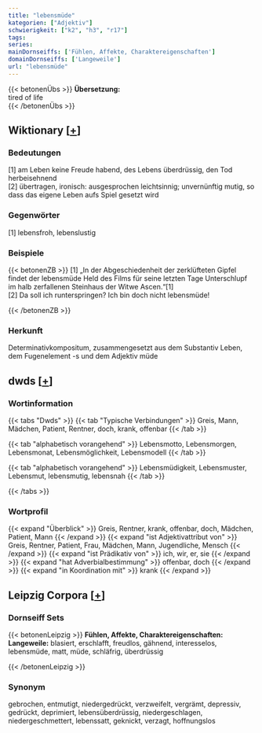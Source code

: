 ```yaml
---
title: "lebensmüde"
kategorien: ["Adjektiv"]
schwierigkeit: ["k2", "h3", "r17"]
tags:
series:
mainDornseiffs: ['Fühlen, Affekte, Charaktereigenschaften']
domainDornseiffs: ['Langeweile']
url: "lebensmüde"
---
```


{{< betonenÜbs >}}
**Übersetzung:**  
tired  of life  
{{< /betonenÜbs >}}

## Wiktionary [[+](https://de.wiktionary.org/wiki/lebensmüde)]

### Bedeutungen
[1] am Leben keine Freude habend, des Lebens überdrüssig, den Tod herbeisehnend  
[2] übertragen, ironisch: ausgesprochen leichtsinnig; unvernünftig mutig, so dass das eigene Leben aufs Spiel gesetzt wird  

### Gegenwörter
[1] lebensfroh, lebenslustig  

### Beispiele
{{< betonenZB >}}
[1] „In der Abgeschiedenheit der zerklüfteten Gipfel findet der lebensmüde Held des Films für seine letzten Tage Unterschlupf im halb zerfallenen Steinhaus der Witwe Ascen.“[1]  
[2] Da soll ich runterspringen? Ich bin doch nicht lebensmüde!  

{{< /betonenZB >}}
### Herkunft
Determinativkompositum, zusammengesetzt aus dem Substantiv Leben, dem Fugenelement -s und dem Adjektiv müde  



## dwds [[+](https://www.dwds.de/wb/lebensmüde)]

### Wortinformation
{{< tabs "Dwds" >}}
{{< tab "Typische Verbindungen" >}}
Greis, Mann, Mädchen, Patient, Rentner, doch, krank, offenbar
{{< /tab >}}

{{< tab "alphabetisch vorangehend" >}}
Lebensmotto, Lebensmorgen, Lebensmonat, Lebensmöglichkeit, Lebensmodell
{{< /tab >}}

{{< tab "alphabetisch vorangehend" >}}
Lebensmüdigkeit, Lebensmuster, Lebensmut, lebensmutig, lebensnah
{{< /tab >}}

{{< /tabs >}}

### Wortprofil
{{< expand "Überblick" >}} Greis, Rentner, krank, offenbar, doch, Mädchen, Patient, Mann {{< /expand >}}
{{< expand "ist Adjektivattribut von" >}} Greis, Rentner, Patient, Frau, Mädchen, Mann, Jugendliche, Mensch {{< /expand >}}
{{< expand "ist Prädikativ von" >}} ich, wir, er, sie {{< /expand >}}
{{< expand "hat Adverbialbestimmung" >}} offenbar, doch {{< /expand >}}
{{< expand "in Koordination mit" >}} krank {{< /expand >}}

## Leipzig Corpora [[+](https://corpora.uni-leipzig.de/en/res?word=lebensmüde&corpusId=deu_newscrawl-public_2018)]

### Dornseiff Sets
{{< betonenLeipzig >}}
**Fühlen, Affekte, Charaktereigenschaften:**  
**Langeweile:** blasiert, erschlafft, freudlos, gähnend, interesselos, lebensmüde, matt, müde, schläfrig, überdrüssig  

{{< /betonenLeipzig >}}

### Synonym
gebrochen, entmutigt, niedergedrückt, verzweifelt, vergrämt, depressiv, gedrückt, deprimiert, lebensüberdrüssig, niedergeschlagen, niedergeschmettert, lebenssatt, geknickt, verzagt, hoffnungslos

